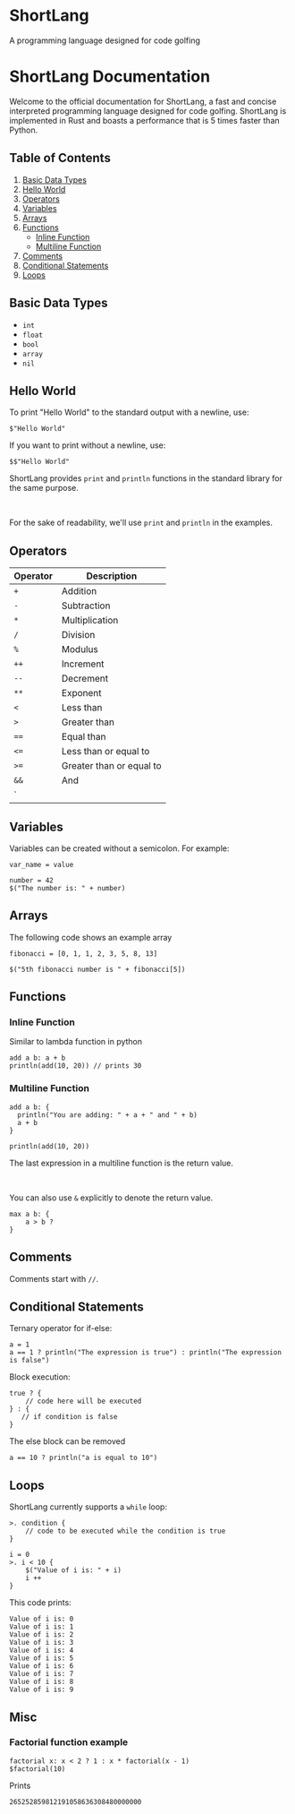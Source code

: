# ShortLang
A programming language designed for code golfing

# ShortLang Documentation

Welcome to the official documentation for ShortLang, a fast and concise interpreted programming language designed for code golfing. ShortLang is implemented in Rust and boasts a performance that is 5 times faster than Python.

## Table of Contents
1. [Basic Data Types](#basic-data-types)
2. [Hello World](#hello-world)
3. [Operators](#operators)
4. [Variables](#variables)
5. [Arrays](#arrays)
6. [Functions](#functions)
    - [Inline Function](#inline-function)
    - [Multiline Function](#multiline-function)
7. [Comments](#comments)
8. [Conditional Statements](#conditional-statements)
9. [Loops](#loops)

## Basic Data Types

- `int`
- `float`
- `bool`
- `array`
- `nil`

## Hello World

To print "Hello World" to the standard output with a newline, use:

```
$"Hello World"
```

If you want to print without a newline, use:

```
$$"Hello World"
```

ShortLang provides `print` and `println` functions in the standard library for the same purpose.

<br>

For the sake of readability, we'll use `print` and `println` in the examples.

## Operators

| Operator | Description              |
|----------|------------------------  |
| `+`      | Addition                 |
| `-`      | Subtraction              |
| `*`      | Multiplication           |
| `/`      | Division                 |
| `%`      | Modulus                  |
| `++`     | Increment                |
| `--`     | Decrement                |
| `**`     | Exponent                 |
| `<`      | Less than                |
| `>`      | Greater than             |
| `==`     | Equal than               |
| `<=`     | Less than or equal to    |
| `>=`     | Greater than or equal to |
| `&&`     | And                      |
| `||`     | Or                       |

## Variables

Variables can be created without a semicolon. For example:

```
var_name = value
```

```
number = 42
$("The number is: " + number)
```

## Arrays

The following code shows an example array

```
fibonacci = [0, 1, 1, 2, 3, 5, 8, 13]

$("5th fibonacci number is " + fibonacci[5])
```

## Functions

### Inline Function

Similar to lambda function in python

```
add a b: a + b
println(add(10, 20)) // prints 30
```

### Multiline Function

```
add a b: {
  println("You are adding: " + a + " and " + b)
  a + b
}

println(add(10, 20))
```

The last expression in a multiline function is the return value.

<br>

You can also use `&` explicitly to denote the return value.
```
max a b: {
    a > b ? 
} 
```

## Comments

Comments start with `//`.

## Conditional Statements

Ternary operator for if-else:

```
a = 1
a == 1 ? println("The expression is true") : println("The expression is false")
```

Block execution:

```
true ? {
    // code here will be executed
} : {
   // if condition is false
}
```

The else block can be removed

```
a == 10 ? println("a is equal to 10")
```

## Loops

ShortLang currently supports a `while` loop:

```
>. condition {
    // code to be executed while the condition is true
}
```

```
i = 0
>. i < 10 {
    $("Value of i is: " + i)
    i ++
}
```

This code prints:

```
Value of i is: 0
Value of i is: 1
Value of i is: 2
Value of i is: 3
Value of i is: 4
Value of i is: 5
Value of i is: 6
Value of i is: 7
Value of i is: 8
Value of i is: 9
```

## Misc
### Factorial function example
```
factorial x: x < 2 ? 1 : x * factorial(x - 1)
$factorial(10)
```

Prints

```
265252859812191058636308480000000
```